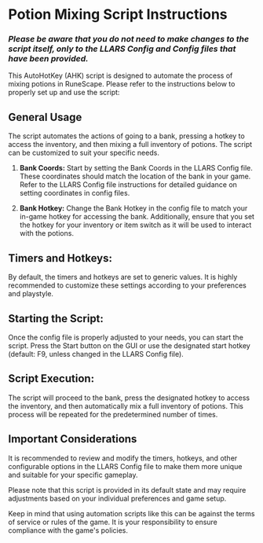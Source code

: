 # Potion Mixing Script Instructions
### *Please be aware that you do not need to make changes to the script itself, only to the LLARS Config and Config files that have been provided.*
This AutoHotKey (AHK) script is designed to automate the process of mixing potions in RuneScape. Please refer to the instructions below to properly set up and use the script:

## General Usage
The script automates the actions of going to a bank, pressing a hotkey to access the inventory, and then mixing a full inventory of potions. The script can be customized to suit your specific needs.

1. **Bank Coords:**
Start by setting the Bank Coords in the LLARS Config file. These coordinates should match the location of the bank in your game. Refer to the LLARS Config file instructions for detailed guidance on setting coordinates in config files.

2. **Bank Hotkey:**
Change the Bank Hotkey in the config file to match your in-game hotkey for accessing the bank. Additionally, ensure that you set the hotkey for your inventory or item switch as it will be used to interact with the potions.

## Timers and Hotkeys: 
By default, the timers and hotkeys are set to generic values. It is highly recommended to customize these settings according to your preferences and playstyle.

## Starting the Script: 
Once the config file is properly adjusted to your needs, you can start the script. Press the Start button on the GUI or use the designated start hotkey (default: F9, unless changed in the LLARS Config file).

## Script Execution: 
The script will proceed to the bank, press the designated hotkey to access the inventory, and then automatically mix a full inventory of potions. This process will be repeated for the predetermined number of times.

## Important Considerations
It is recommended to review and modify the timers, hotkeys, and other configurable options in the LLARS Config file to make them more unique and suitable for your specific gameplay.

Please note that this script is provided in its default state and may require adjustments based on your individual preferences and game setup.

Keep in mind that using automation scripts like this can be against the terms of service or rules of the game. It is your responsibility to ensure compliance with the game's policies.
